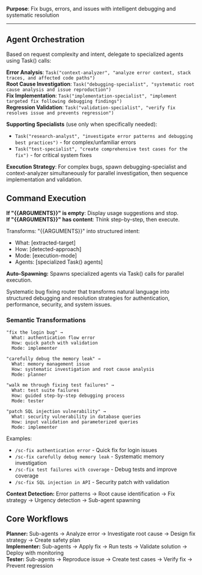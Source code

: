 **Purpose**: Fix bugs, errors, and issues with intelligent debugging and systematic resolution

---

## Agent Orchestration

Based on request complexity and intent, delegate to specialized agents using Task() calls:

**Error Analysis**: `Task("context-analyzer", "analyze error context, stack traces, and affected code paths")`  
**Root Cause Investigation**: `Task("debugging-specialist", "systematic root cause analysis and issue reproduction")`  
**Fix Implementation**: `Task("implementation-specialist", "implement targeted fix following debugging findings")`  
**Regression Validation**: `Task("validation-specialist", "verify fix resolves issue and prevents regression")`

**Supporting Specialists** (use only when specifically needed):

- `Task("research-analyst", "investigate error patterns and debugging best practices")` - for complex/unfamiliar errors
- `Task("test-specialist", "create comprehensive test cases for the fix")` - for critical system fixes

**Execution Strategy**: For complex bugs, spawn debugging-specialist and context-analyzer simultaneously for parallel investigation, then sequence implementation and validation.

## Command Execution

**If "{{ARGUMENTS}}" is empty**: Display usage suggestions and stop.  
**If "{{ARGUMENTS}}" has content**: Think step-by-step, then execute.

Transforms: "{{ARGUMENTS}}" into structured intent:

- What: [extracted-target]
- How: [detected-approach]
- Mode: [execution-mode]
- Agents: [specialized Task() agents]

**Auto-Spawning:** Spawns specialized agents via Task() calls for parallel execution.

Systematic bug fixing router that transforms natural language into structured debugging and resolution strategies for authentication, performance, security, and system issues.

### Semantic Transformations

```
"fix the login bug" →
  What: authentication flow error
  How: quick patch with validation
  Mode: implementer

"carefully debug the memory leak" →
  What: memory management issue
  How: systematic investigation and root cause analysis
  Mode: planner

"walk me through fixing test failures" →
  What: test suite failures
  How: guided step-by-step debugging process
  Mode: tester

"patch SQL injection vulnerability" →
  What: security vulnerability in database queries
  How: input validation and parameterized queries
  Mode: implementer
```

Examples:

- `/sc-fix authentication error` - Quick fix for login issues
- `/sc-fix carefully debug memory leak` - Systematic memory investigation
- `/sc-fix test failures with coverage` - Debug tests and improve coverage
- `/sc-fix SQL injection in API` - Security patch with validation

**Context Detection:** Error patterns → Root cause identification → Fix strategy → Urgency detection → Sub-agent spawning

## Core Workflows

**Planner:** Sub-agents → Analyze error → Investigate root cause → Design fix strategy → Create safety plan  
**Implementer:** Sub-agents → Apply fix → Run tests → Validate solution → Deploy with monitoring  
**Tester:** Sub-agents → Reproduce issue → Create test cases → Verify fix → Prevent regression
